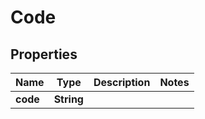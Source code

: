 
# Code

## Properties
Name | Type | Description | Notes
------------ | ------------- | ------------- | -------------
**code** | **String** |  | 



